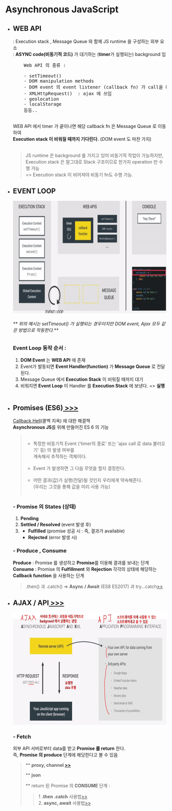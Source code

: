 <h1>Asynchronous JavaScript</h1>

<ul>
    <li>
        <h2>WEB API</h2>
        <span> : Execution stack , Message Queue 와 함께 JS runtime 을 구성하는 외부 요소<br/></span>
        <span> : <strong>ASYNC code(비동기적 코드)</strong> 가 대기하는 (<strong>timer</strong>가 실행되는) background 임</span>
        <pre>
    Web API 의 종류 :</br>
    - setTimeout()
    - DOM manipulation methods
    - DOM event 의 event listener (callback fn) 가 call을 대기하는 곳
    - XMLHttpRequest()  : ajax 에 쓰임
    - geolocation
    - localStorage
    등등..
        </pre>
        <span>
            WEB API 에서 timer 가 끝이나면 해당 callback fn 은 Message Queue 로 이동하여<br/>
            <strong>Execution stack 이 비워질 때까지 기다린다.</strong> (DOM event 도 마찬 가지)
        </span></br>
        </br><BlockQuote>
            JS runtime 은 background 를 가지고 있어 비동기적 작업이 가능하지만,<br/>Execution stack 은 말그대로 Stack 구조이므로 한가지 operation 만 수행 가능</br>=> Execution stack 이 비어져야 비동기 fn도 수행 가능.
        </BlockQuote>
    </li>
    <li>
        <h2>EVENT LOOP</h2>
        <img src="image/WEB_API_ref.gif" height="350" width="auto" alt="Event Loop"/>
        <span>
            <h6>** 위의 예시는 setTimeout() 가 실행되는 경우이지만 DOM event, Ajax 모두 같은 방법으로 작동한다.**</h6>
        </span>
        <h3>Event Loop 동작 순서 :</h3>
        <ol>
            <li><strong>DOM Event</strong> 는 <strong>WEB API</strong> 에 존재</li>
            <li>Event가 발동되면 <strong>Event Handler(function)</strong> 가 <strong>Message Queue</strong> 로 전달된다.</li>
            <li>Message Queue 에서 <strong>Execution Stack</strong> 이 비워질 때까지 대기</li>
            <li>비워지면 <strong>Event Loop</strong> 이 Handler 를 <strong>Execution Stack</strong> 에 보낸다. => <strong>실행</strong></li>
        </ol>
        </br>
    </li>
    <li>
        <h2>Promises (ES6)<a href="https://github.com/seong7/js_TIL/blob/4d7e72847ac78424ddf57ef088fed90dab57406b/8-asynchronous-JS/asynchronous.html#L103"> >>></a></h2>
        <span><a href="https://github.com/seong7/js_TIL/blob/4d7e72847ac78424ddf57ef088fed90dab57406b/8-asynchronous-JS/asynchronous.html#L68">Callback Hell</a>(콜백 지옥) 에 대한 해결책<span><br/>
        <span><strong>Asynchronous JS</strong>를 위해 만들어진 ES 6 의 기능</span>
        <BlockQuote>
            <ul><br/>
                <li>
                    특정한 비동기적 Event ('timer의 종료' 또는 'ajax call 로 data 불러오기' 등) 의 발생 여부를<br/>
                      계속해서 추적하는 객체이다.
                </li><br/>
                <li>
                    Event 가 발생하면 그 다음 무엇을 할지 결정한다.
                </li><br/>
                <li>
                    어떤 결과(값)가 실행(전달)될 것인지 우리에게 약속해준다.</br>
                    (우리는 그것을 통해 값을 미리 사용 가능)
                </li><br/>
            </ul>
        </BlockQuote>
        <h3>- Promise 의 States (상태)</h3>
        <ol>
            <li>
                <strong>Pending</strong>
            </li>
            <li>
                <strong>Settled / Resolved </strong>
                (event 발생 후)
            </li>
            <li>
                <ul>
                    <li>
                        <strong>Fulfilled</strong> (promise 성공 시 : 즉, 결과가 available)
                    </li>
                    <li>
                        <strong>Rejected</strong> (error 발생 시)
                    </li>
                </ul>
            </li>
        </ol>
        <h3>- Produce , Consume</h3>
        <span><strong>Produce</strong> : Promise 를 생성하고 <strong>Promise</strong>를 이용해 결과를 보내는 단계</span><br/>
        <span><strong>Consume</strong> : Promise 의 <strong>Fulfillment</strong> 와 <strong>Rejection</strong> 각각의 상태에 해당하는 <strong>Callback function</strong> 을 사용하는 단계<br/></span>
        <blockquote>.then() 과 .catch() => <b>Async / Await</b> (ES8 ES2017) 과 try...catch<a href="">>></a></blockquote>
    </li>
    <li>
        <h2>AJAX / API<a href="https://github.com/seong7/js_TIL/blob/4d7e72847ac78424ddf57ef088fed90dab57406b/8-asynchronous-JS/asynchronous.html#L252"> >>></a></h2>
        <img src="image/ajax_api.PNG" height="350" width="auto" alt="AJAX / API"/>
        <h3>- Fetch</h3>
        <span>외부 API 서버로부터 data를 받고 <strong>Promise 를 return</strong> 한다.<br/>
        즉, <strong>Promise 의 produce</strong> 단계에 해당한다고 볼 수 있음</span><br/>
        <BlockQuote>
        <p>
            <span>** <strong>proxy, channel <a href="https://github.com/seong7/js_TIL/blob/4d7e72847ac78424ddf57ef088fed90dab57406b/8-asynchronous-JS/asynchronous.html#L275">>></a></strong>
        </p>
        <p>
            <span>** <strong>json </strong>
        </p>
        <p>
            <span>** return 된 Promise 의 <strong>CONSUME</strong> 단계 : </span>
            <BlockQuote>
            <span>
                1 <strong>.then .catch</strong> 사용법<a href="https://github.com/seong7/js_TIL/blob/4d7e72847ac78424ddf57ef088fed90dab57406b/8-asynchronous-JS/asynchronous.html#L161">>></a>
            </span><br/>
            <span>
                2. <strong>async, await</strong> 사용법<a href="https://github.com/seong7/js_TIL/blob/4d7e72847ac78424ddf57ef088fed90dab57406b/8-asynchronous-JS/asynchronous.html#L196">>></a>
            </span>
            </BlockQuote>
        </p>
        </BlockQuote>
    </li>
</ul>